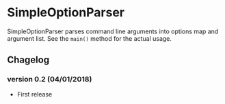 # SimpleOptionParser

SimpleOptionParser parses command line arguments into options map and argument
list. See the `main()` method for the actual usage. 


## Chagelog

### version 0.2 (04/01/2018)
  * First release

